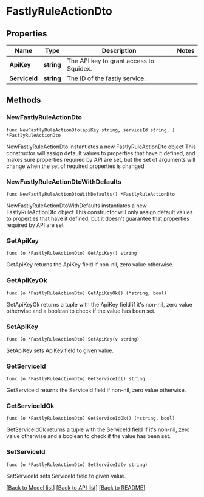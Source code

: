 # FastlyRuleActionDto

## Properties

Name | Type | Description | Notes
------------ | ------------- | ------------- | -------------
**ApiKey** | **string** | The API key to grant access to Squidex. | 
**ServiceId** | **string** | The ID of the fastly service. | 

## Methods

### NewFastlyRuleActionDto

`func NewFastlyRuleActionDto(apiKey string, serviceId string, ) *FastlyRuleActionDto`

NewFastlyRuleActionDto instantiates a new FastlyRuleActionDto object
This constructor will assign default values to properties that have it defined,
and makes sure properties required by API are set, but the set of arguments
will change when the set of required properties is changed

### NewFastlyRuleActionDtoWithDefaults

`func NewFastlyRuleActionDtoWithDefaults() *FastlyRuleActionDto`

NewFastlyRuleActionDtoWithDefaults instantiates a new FastlyRuleActionDto object
This constructor will only assign default values to properties that have it defined,
but it doesn't guarantee that properties required by API are set

### GetApiKey

`func (o *FastlyRuleActionDto) GetApiKey() string`

GetApiKey returns the ApiKey field if non-nil, zero value otherwise.

### GetApiKeyOk

`func (o *FastlyRuleActionDto) GetApiKeyOk() (*string, bool)`

GetApiKeyOk returns a tuple with the ApiKey field if it's non-nil, zero value otherwise
and a boolean to check if the value has been set.

### SetApiKey

`func (o *FastlyRuleActionDto) SetApiKey(v string)`

SetApiKey sets ApiKey field to given value.


### GetServiceId

`func (o *FastlyRuleActionDto) GetServiceId() string`

GetServiceId returns the ServiceId field if non-nil, zero value otherwise.

### GetServiceIdOk

`func (o *FastlyRuleActionDto) GetServiceIdOk() (*string, bool)`

GetServiceIdOk returns a tuple with the ServiceId field if it's non-nil, zero value otherwise
and a boolean to check if the value has been set.

### SetServiceId

`func (o *FastlyRuleActionDto) SetServiceId(v string)`

SetServiceId sets ServiceId field to given value.



[[Back to Model list]](../README.md#documentation-for-models) [[Back to API list]](../README.md#documentation-for-api-endpoints) [[Back to README]](../README.md)


